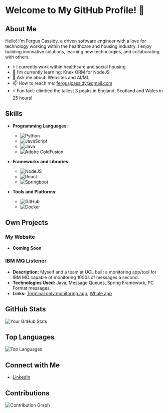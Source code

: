 # Welcome to My GitHub Profile! 👋

## About Me

Hello! I'm Fergus Cassidy, a driven software engineer with a love for technology working within the healthcare and housing industry. I enjoy building innovative solutions, learning new technologies, and collaborating with others.

<!--- 🔭 I’m currently working on: [Your Current Project]-->
- ⚕️ I currently work within healthcare and social housing
- 🌱 I’m currently learning: Knex ORM for NodeJS
- 💬 Ask me about: Websites and AI/ML
- 📫 How to reach me: fergusjcassidy@gmail.com
- ⚡ Fun fact: climbed the tallest 3 peaks in England, Scotland and Wales in 25 hours!
<!--- 👯 I’m looking to collaborate on: [Open Source Project or Field]-->
## Skills

- **Programming Languages:**
  - ![Python](https://img.shields.io/badge/-Python-3776AB?style=flat&logo=python&logoColor=white)
  - ![JavaScript](https://img.shields.io/badge/-JavaScript-F7DF1E?style=flat&logo=javascript&logoColor=black)
  - ![Java](https://img.shields.io/badge/-Java-007396?style=flat&logo=java&logoColor=white)
  - ![Adobe ColdFusion]( https://img.shields.io/badge/Adobe%20ColdFusion-red)

- **Frameworks and Libraries:**
  - ![NodeJS](https://img.shields.io/badge/-NodeJS-61DAFB?style=flat&logo=npm&logoColor=black)
  - ![React](https://img.shields.io/badge/-React-61DAFB?style=flat&logo=react&logoColor=black)
  - ![Springboot](https://img.shields.io/badge/-Springboot-092E20?style=flat&logo=spring&logoColor=green)

- **Tools and Platforms:**
  - ![GitHub](https://img.shields.io/badge/-GitHub-181717?style=flat&logo=github&logoColor=white)
  - ![Docker](https://img.shields.io/badge/-Docker-2496ED?style=flat&logo=docker&logoColor=white)

## Own Projects

### My Website
- **Coming Soon**

### IBM MQ Listener
- **Description:** Myself and a team at UCL built a monitoring app/tool for IBM MQ capable of monitoring 1000s of messages a second.
- **Technologies Used:** Java, Message Queues, Spring Framework, PC Format messages.
- **Links:** [Terminal only monitoring app](https://github.com/Fergus2299/ibm-mq-listener), [Whole app](https://github.com/Zaid1120/MQMerlin)

<!--
### Project 2: [Project Name]
- **Description:** Brief description of the project.
- **Technologies Used:** List of technologies.
- **Link:** [GitHub Repository Link](#)
-->
## GitHub Stats

![Your GitHub Stats](https://github-readme-stats.vercel.app/api?username=Fergus2299&show_icons=true&theme=radical)

## Top Languages

![Top Languages](https://github-readme-stats.vercel.app/api/top-langs/?username=Fergus2299&layout=compact&theme=radical)

## Connect with Me

- [LinkedIn](https://www.linkedin.com/in/ferguscassidy/)
<!--- [Twitter](https://twitter.com/yourusername)-->
<!--- [Personal Website](https://yourwebsite.com)-->

## Contributions

![Contribution Graph](https://github-readme-streak-stats.herokuapp.com/?user=Fergus2299&theme=radical)

<!--## Support Me

If you like my work, consider buying me a coffee!

[![Buy Me A Coffee](https://img.shields.io/badge/-Buy%20Me%20A%20Coffee-FFDD00?style=flat&logo=buy-me-a-coffee&logoColor=black)](https://www.buymeacoffee.com/yourusername)-->
